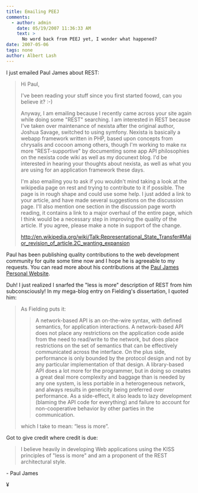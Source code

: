 ```yaml
---
title: Emailing PEEJ
comments:
  - author: admin
    date: 05/19/2007 11:36:33 AM
    text: >
      No word back from PEEJ yet, I wonder what happened?
date: 2007-05-06
tags: none
author: Albert Lash
---
```

I just emailed Paul James about REST:

<blockquote>Hi Paul,

I've been reading your stuff since you first started foowd, can you believe it? :-)

Anyway, I am emailing because I recently came across your site again while doing some "REST" searching. I am interested in REST because I've taken over maintenance of nexista after the original author, Joshua Savage, switched to using symfony. Nexista is basically a webapp framework written in PHP, based upon concepts from chrysalis and cocoon among others, though I'm working to make nx more "REST-supportive" by documenting some app API philosophies on the nexista code wiki as well as my docunext blog. I'd be interested in hearing your thoughts about nexista, as well as what you are using for an application framework these days.

I'm also emailing you to ask if you wouldn't mind taking a look at the wikipedia page on rest and trying to contribute to it if possible. The page is in rough shape and could use some help. I just added a link to your article, and have made several suggestions on the discussion page. I'll also mention one section in the discussion page worth reading, it contains a link to a major overhaul of the entire page, which I think would be a necessary step in improving the quality of the article. If you agree, please make a note in support of the change.

<a href="http://en.wikipedia.org/wiki/Talk:Representational_State_Transfer#Major_revision_of_article.2C_wanting_expansion ">http://en.wikipedia.org/wiki/Talk:Representational_State_Transfer#Major_revision_of_article.2C_wanting_expansion </a></blockquote>

Paul has been publishing quality contributions to the web development community for quite some time now and I hope he is agreeable to my requests. You can read more about his contributions at the <a href="http://www.peej.co.uk/">Paul James Personal Website</a>.

Duh! I just realized I snarfed the "less is more" description of REST from him subconsciously! In my mega-blog entry on Fielding's dissertation, I quoted him:

<blockquote>

As Fielding puts it:

<blockquote>    A network-based API is an on-the-wire syntax, with defined semantics, for application interactions. A network-based API does not place any restrictions on the application code aside from the need to read/write to the network, but does place restrictions on the set of semantics that can be effectively communicated across the interface. On the plus side, performance is only bounded by the protocol design and not by any particular implementation of that design.    A library-based API does a lot more for the programmer, but in doing so creates a great deal more complexity and baggage than is needed by any one system, is less portable in a heterogeneous network, and always results in genericity being preferred over performance. As a side-effect, it also leads to lazy development (blaming the API code for everything) and failure to account for non-cooperative behavior by other parties in the communication.</blockquote>

which I take to mean: “less is more”.</blockquote>

Got to give credit where credit is due:

<blockquote>I believe heavily in developing Web applications using the KISS principles of "less is more" and am a proponent of the REST architectural style.</blockquote>- Paul James

¥

